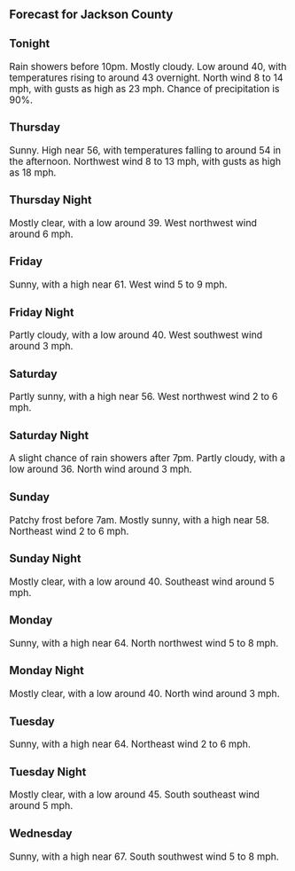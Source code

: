<div>
   <h2>Forecast for Jackson County</h2>
   <p>
      <div style="font-size:120%">
         <h3>Tonight</h3>Rain showers before 10pm. Mostly cloudy. Low around 40, with temperatures rising to around 43 overnight. North wind 8 to 14
         mph, with gusts as high as 23 mph. Chance of precipitation is 90%.<br></div>
   </p>
   <p>
      <div style="font-size:120%">
         <h3>Thursday</h3>Sunny. High near 56, with temperatures falling to around 54 in the afternoon. Northwest wind 8 to 13 mph, with gusts as high
         as 18 mph.<br></div>
   </p>
   <p>
      <div style="font-size:120%">
         <h3>Thursday Night</h3>Mostly clear, with a low around 39. West northwest wind around 6 mph.<br></div>
   </p>
   <p>
      <div style="font-size:120%">
         <h3>Friday</h3>Sunny, with a high near 61. West wind 5 to 9 mph.<br></div>
   </p>
   <p>
      <div style="font-size:120%">
         <h3>Friday Night</h3>Partly cloudy, with a low around 40. West southwest wind around 3 mph.<br></div>
   </p>
   <p>
      <div style="font-size:120%">
         <h3>Saturday</h3>Partly sunny, with a high near 56. West northwest wind 2 to 6 mph.<br></div>
   </p>
   <p>
      <div style="font-size:120%">
         <h3>Saturday Night</h3>A slight chance of rain showers after 7pm. Partly cloudy, with a low around 36. North wind around 3 mph.<br></div>
   </p>
   <p>
      <div style="font-size:120%">
         <h3>Sunday</h3>Patchy frost before 7am. Mostly sunny, with a high near 58. Northeast wind 2 to 6 mph.<br></div>
   </p>
   <p>
      <div style="font-size:120%">
         <h3>Sunday Night</h3>Mostly clear, with a low around 40. Southeast wind around 5 mph.<br></div>
   </p>
   <p>
      <div style="font-size:120%">
         <h3>Monday</h3>Sunny, with a high near 64. North northwest wind 5 to 8 mph.<br></div>
   </p>
   <p>
      <div style="font-size:120%">
         <h3>Monday Night</h3>Mostly clear, with a low around 40. North wind around 3 mph.<br></div>
   </p>
   <p>
      <div style="font-size:120%">
         <h3>Tuesday</h3>Sunny, with a high near 64. Northeast wind 2 to 6 mph.<br></div>
   </p>
   <p>
      <div style="font-size:120%">
         <h3>Tuesday Night</h3>Mostly clear, with a low around 45. South southeast wind around 5 mph.<br></div>
   </p>
   <p>
      <div style="font-size:120%">
         <h3>Wednesday</h3>Sunny, with a high near 67. South southwest wind 5 to 8 mph.<br></div>
   </p>
</div>